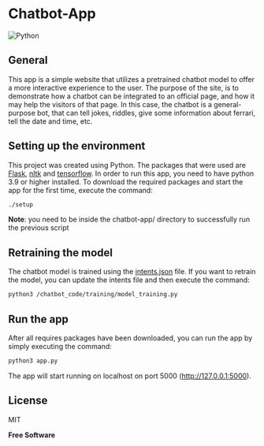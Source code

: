 # Chatbot-App


![Python](https://img.shields.io/badge/python-v3.9+-blue.svg)


## General
This app is a simple website that utilizes a pretrained chatbot model to offer a more interactive experience to the user.
The purpose of the site, is to demonstrate how a chatbot can be integrated to an official page, and how it may help the
visitors of that page. In this case, the chatbot is a general-purpose bot, that can tell jokes, riddles, give some
information about ferrari, tell the date and time, etc.

## Setting up the environment
This project was created using Python. The packages that were used are [Flask], [nltk] and [tensorflow]. In order to run 
this app, you need to have python 3.9 or higher installed. To download the required packages and start the app for the 
first time, execute the command:
```sh
./setup
```
<b>Note</b>: you need to be inside the chatbot-app/ directory to successfully run the previous script

## Retraining the model
The chatbot model is trained using the [intents.json] file. If you want to retrain the model, you can update the intents
file and then execute the command:
```sh
python3 /chatbot_code/training/model_training.py
```

## Run the app
After all requires packages have been downloaded, you can run the app by simply executing the command:
```sh
python3 app.py
```
The app will start running on localhost on port 5000 (http://127.0.0.1:5000).

## License

MIT

**Free Software**



[intents.json]: https://github.com/Jimlibo/chatbot-app/blob/main/chatbot_code/training/intents.json
[Flask]: https://flask.palletsprojects.com/en/2.2.x/
[nltk]: https://www.nltk.org/
[tensorflow]: https://www.tensorflow.org/?gclid=EAIaIQobChMI1o_StKi8-gIVlZ93Ch1NfQ_cEAAYASAAEgKpkfD_BwE